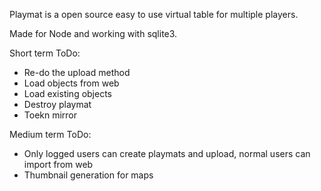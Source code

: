 Playmat is a open source easy to use virtual table for multiple players.

Made for Node and working with sqlite3.

Short term ToDo:
 + Re-do the upload method
 + Load objects from web
 + Load existing objects
 + Destroy playmat
 + Toekn mirror

Medium term ToDo:
 + Only logged users can create playmats and upload, normal users can import from web
 + Thumbnail generation for maps